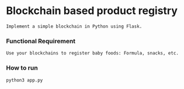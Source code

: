 # Blockchain based product registry
```
Implement a simple blockchain in Python using Flask.
```
### Functional Requirement
```
Use your blockchains to register baby foods: Formula, snacks, etc.
```
### How to run
```
python3 app.py
```
